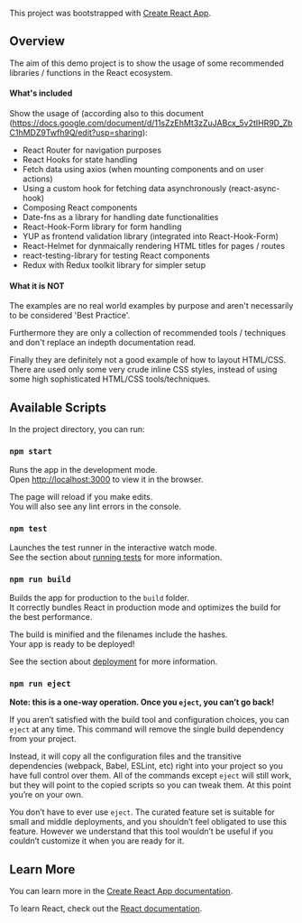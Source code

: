 This project was bootstrapped with [Create React App](https://github.com/facebook/create-react-app).

## Overview

The aim of this demo project is to show the usage of some recommended libraries / functions in the React ecosystem.

#### What's included

Show the usage of (according also to this document (https://docs.google.com/document/d/11sZzEhMt3zZuJABcx_5v2tIHR9D_ZbC1hMDZ9Twfh9Q/edit?usp=sharing):
* React Router for navigation purposes
* React Hooks for state handling
* Fetch data using axios (when mounting components and on user actions)
* Using a custom hook for fetching data asynchronously (react-async-hook)
* Composing React components
* Date-fns as a library for handling date functionalities
* React-Hook-Form library for form handling
* YUP as frontend validation library (integrated into React-Hook-Form)
* React-Helmet for dynmaically rendering HTML titles for pages / routes
* react-testing-library for testing React components
* Redux with Redux toolkit library for simpler setup

#### What it is NOT

The examples are no real world examples by purpose and aren't necessarily to be considered 'Best Practice'.

Furthermore they are only a collection of recommended tools / techniques and don't replace an indepth documentation read.

Finally they are definitely not a good example of how to layout HTML/CSS. There are used only some very crude inline
CSS styles, instead of using some high sophisticated HTML/CSS tools/techniques. 

## Available Scripts

In the project directory, you can run:

### `npm start`

Runs the app in the development mode.<br />
Open [http://localhost:3000](http://localhost:3000) to view it in the browser.

The page will reload if you make edits.<br />
You will also see any lint errors in the console.

### `npm test`

Launches the test runner in the interactive watch mode.<br />
See the section about [running tests](https://facebook.github.io/create-react-app/docs/running-tests) for more information.

### `npm run build`

Builds the app for production to the `build` folder.<br />
It correctly bundles React in production mode and optimizes the build for the best performance.

The build is minified and the filenames include the hashes.<br />
Your app is ready to be deployed!

See the section about [deployment](https://facebook.github.io/create-react-app/docs/deployment) for more information.

### `npm run eject`

**Note: this is a one-way operation. Once you `eject`, you can’t go back!**

If you aren’t satisfied with the build tool and configuration choices, you can `eject` at any time. This command will remove the single build dependency from your project.

Instead, it will copy all the configuration files and the transitive dependencies (webpack, Babel, ESLint, etc) right into your project so you have full control over them. All of the commands except `eject` will still work, but they will point to the copied scripts so you can tweak them. At this point you’re on your own.

You don’t have to ever use `eject`. The curated feature set is suitable for small and middle deployments, and you shouldn’t feel obligated to use this feature. However we understand that this tool wouldn’t be useful if you couldn’t customize it when you are ready for it.

## Learn More

You can learn more in the [Create React App documentation](https://facebook.github.io/create-react-app/docs/getting-started).

To learn React, check out the [React documentation](https://reactjs.org/).

